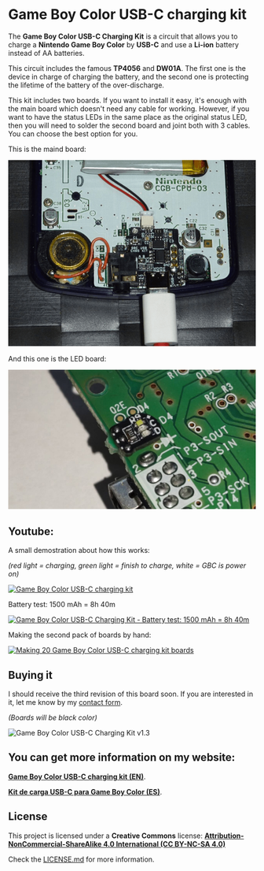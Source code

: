 # Game Boy Color USB-C charging kit

The **Game Boy Color USB-C Charging Kit** is a circuit that allows you to charge a **Nintendo Game Boy Color** by **USB-C** and use a **Li-ion** battery instead of AA batteries.

This circuit includes the famous **TP4056** and **DW01A**. The first one is the device in charge of charging the battery, and the second one is protecting the lifetime of the battery of the over-discharge.

This kit includes two boards. If you want to install it easy, it's enough with the main board which doesn't need any cable for working. However, if you want to have the status LEDs in the same place as the original status LED, then you will need to solder the second board and joint both with 3 cables. You can choose the best option for you.

This is the maind board:

![Game Boy Color USB-C Charging Kit](https://raw.githubusercontent.com/giltesa/Game-Boy-Color-USB-C-charging-kit/master/banner.png)

And this one is the LED board:

![Game Boy Color USB-C Charging Kit](https://raw.githubusercontent.com/giltesa/Game-Boy-Color-USB-C-charging-kit/master/3.%20Documentation/Check%20if%20white%20%20LED%20works%20well/IMG_20210219_231131.jpg)



## Youtube:

A small demostration about how this works:

*(red light = charging, green light = finish to charge, white = GBC is power on)*

[![Game Boy Color USB-C charging kit](https://img.youtube.com/vi/vwyqkQ_spI8/0.jpg)](https://www.youtube.com/watch?v=vwyqkQ_spI8)


Battery test: 1500 mAh = 8h 40m

[![Game Boy Color USB-C Charging Kit - Battery test: 1500 mAh = 8h 40m](https://img.youtube.com/vi/jIQpzhPCvvI/0.jpg)](https://www.youtube.com/watch?v=jIQpzhPCvvI)


Making the second pack of boards by hand:

[![Making 20 Game Boy Color USB-C charging kit boards](https://img.youtube.com/vi/QD3lMJURSQE/0.jpg)](https://www.youtube.com/watch?v=QD3lMJURSQE)



## Buying it

I should receive the third revision of this board soon. If you are interested in it, let me know by my [contact form](https://giltesa.com/en/contact "contact form").

*(Boards will be black color)*

![Game Boy Color USB-C Charging Kit v1.3](https://giltesa.com/wp-content/uploads/2020/12/v1.3-Top.jpg?v=1.3)



## You can get more information on my website:

[**Game Boy Color USB-C charging kit (EN)**](https://giltesa.com/en/2020/12/17/game-boy-color-usb-c-charging-kit).

[**Kit de carga USB-C para Game Boy Color (ES)**](https://giltesa.com/2020/12/17/kit-de-carga-usb-c-para-game-boy-color).



## License

This project is licensed under a **Creative Commons** license:
**[Attribution-NonCommercial-ShareAlike 4.0 International (CC BY-NC-SA 4.0) ](https://creativecommons.org/licenses/by-nc-sa/4.0/)**

Check the [LICENSE.md](LICENSE.md) for more information.